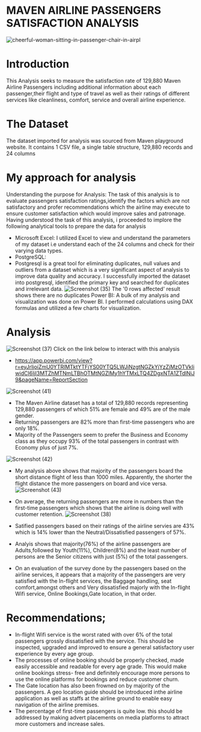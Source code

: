# MAVEN AIRLINE PASSENGERS SATISFACTION ANALYSIS
![cheerful-woman-sitting-in-passenger-chair-in-airpl](https://user-images.githubusercontent.com/108612390/185735518-4e17e9c8-3a7c-4901-8411-d11b38b8634f.jpg)

# Introduction
This Analysis seeks to measure the satisfaction rate of 129,880 Maven Airline Passengers including additional information about each passenger,their flight and type of travel as well as their ratings of different services like cleanliness, comfort, service and overall airline experience. 

# The Dataset
The dataset imported for analysis was sourced from Maven playground website. It contains 1 CSV file, a single table structure, 129,880 records and 24 columns

# My approach for analysis
Understanding the purpose for Analysis:
The task of this analysis is to evaluate passengers satisfaction ratings,identify the factors which are not satisfactory and profer recommendations which the airline may execute to ensure customer satisfaction which would improve sales and patronage.
Having understood the task of this analysis, i proceeded to implore the following analytical tools to prepare the data for analysis
- Microsoft Excel: 
I utilized Excel to view and understand the parameters of my dataset i.e understand each of the 24 columns and check for their varying data types.
- PostgreSQL:
-  Postgresql is a great tool for eliminating duplicates, null values and outliers from a dataset which is a very significant aspect of analysis to improve data quality and accuracy. I successfully imported the dataset into postgresql, identified the primary key and searched for duplicates and irrelevant data.
![Screenshot (35)](https://user-images.githubusercontent.com/108612390/185739055-d95d4048-0cc2-42dd-814f-f25cfaafa3be.png)
The '0 rows affected' result shows there are no duplicates
Power BI: A bulk of my analysis and visualization was done on Power BI. I performed calculations using DAX formulas and utilized a few charts for visualization.
# Analysis
![Screenshot (37)](https://user-images.githubusercontent.com/108612390/185740434-9896976b-e368-4b07-ba9f-68ecca1a6324.png)
Click on the link below to interact with this analysis
- https://app.powerbi.com/view?r=eyJrIjoiZmU0YTRlMTktYTFjYS00YTQ5LWJiNzgtNGZkYjYzZjMzOTVkIiwidCI6IjI3MTZhMTNmLTBhOTMtNGZlMy1hYTMxLTQ4ZDgxNTA1ZTdlNiJ9&pageName=ReportSection

![Screenshot (41)](https://user-images.githubusercontent.com/108612390/185765749-a25d46ca-cc73-4f8c-88fa-c661f97ba17e.png)

- The Maven Airline dataset has a total of 129,880 records representing 129,880 passengers of which 51% are female and 49% are of the male gender. 
- Returning passengers are 82% more than first-time passengers who are only 18%.
- Majority of the Passengers seem to prefer the Business and Economy class as they occupy 93% of the total passengers in contrast with Economy plus of just 7%.

![Screenshot (42)](https://user-images.githubusercontent.com/108612390/185765991-1641989c-ba33-41a0-b79e-8066f506288d.png)
- My analysis above shows that majority of the passengers board the short distance flight of less than 1000 miles. Apparently, the shorter the flight distance the more passengers on board and vice versa.
![Screenshot (43)](https://user-images.githubusercontent.com/108612390/185766126-affdbcfe-1fc9-4640-95de-89b748f5593f.png)
- On average, the returning passengers are more in numbers than the first-time passengers which shows that the airline is doing well with customer retention.
![Screenshot (38)](https://user-images.githubusercontent.com/108612390/185766193-93695e1c-11b3-44fe-80aa-8144cf6859f2.png)

- Satified passengers based on their ratings of the airline servies are 43% which is 14% lower than the Neutral/Dissatisfied passengers of 57%.
- Analyis shows that majority(76%) of the airline passengers are Adults,followed by Youth(11%), Children(8%) and the least number of persons are the Senior citizens with just (5%) of the total passengers.
- On an evaluation of the survey done by the passengers based on the airline services, it appears that a majority of the passengers are very satisfied with the In-flight services, the Baggage handling, seat comfort,amongst others and Very dissatisfied majorly with the In-flight Wifi service, Online Bookings,Gate location, in that order.

# Recommendations;
- In-flight Wifi service is the worst rated with over 6% of the total passengers grossly dissatisfied with the service. This should be inspected, upgraded and improved to ensure a general satisfactory user experience by every age group.
- The processes of online booking should be properly checked, made easily accessible and readable for every age grade. This would make online bookings stress- free and definitely encourage more persons to use the online platforms for bookings and reduce customer churn.
- The Gate location has also been frowned on by majority of the passengers. A geo location guide should be introduced inthe airline application as well as staffs at the airline ground to enable easy navigation of the airline premises.
- The percentage of first-time passengers is quite low. this should be addressed by making advert placements on media platforms to attract more customers and increase sales.
